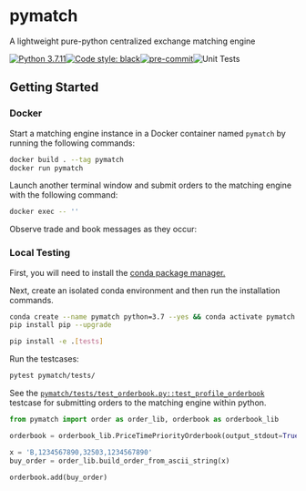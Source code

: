 # pymatch

A lightweight pure-python centralized exchange matching engine

[![Python 3.7.11](https://img.shields.io/badge/python-3.7.11-blue.svg)](https://www.python.org/downloads/release/python-369/)[![Code style: black](https://img.shields.io/badge/code%20style-black-000000.svg)](https://github.com/psf/black)[![pre-commit](https://img.shields.io/badge/pre--commit-enabled-brightgreen?logo=pre-commit&logoColor=white)](https://github.com/pre-commit/pre-commit)![Unit Tests](https://github.com/nmatare/pymatch/actions/workflows/unit.yaml/badge.svg)


## Getting Started

### Docker

Start a matching engine instance in a Docker container named `pymatch` by
running the following commands:

```sh
docker build . --tag pymatch
docker run pymatch
```

Launch another terminal window and submit orders to the matching engine with
the following command:

```sh
docker exec -- ''
```

Observe trade and book messages as they occur:

### Local Testing

First, you will need to install the [conda package manager.](https://docs.conda.io/projects/conda/en/latest/user-guide/install/linux.html#install-linux-silent)

Next, create an isolated conda environment and then run the installation commands.


```sh
conda create --name pymatch python=3.7 --yes && conda activate pymatch
pip install pip --upgrade

pip install -e .[tests]
```

Run the testcases:

```sh
pytest pymatch/tests/
```

See the [`pymatch/tests/test_orderbook.py::test_profile_orderbook`](pymatch/tests/test_orderbook.py) testcase for submitting orders to the matching engine within python.

```python
from pymatch import order as order_lib, orderbook as orderbook_lib

orderbook = orderbook_lib.PriceTimePriorityOrderbook(output_stdout=True)

x = 'B,1234567890,32503,1234567890'
buy_order = order_lib.build_order_from_ascii_string(x)

orderbook.add(buy_order)
```
